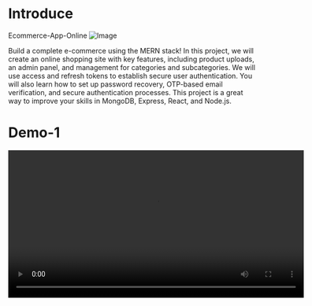 <h1><b>Introduce</b></h1>

Ecommerce-App-Online
![Image](https://github.com/user-attachments/assets/0d8aba73-a164-4b09-a06f-95c9acf5d693)

Build a complete e-commerce using the MERN stack! In this project, we will create an online shopping site with key features, including product uploads, an admin panel, and management for categories and subcategories. We will use access and refresh tokens to establish secure user authentication. You will also learn how to set up password recovery, OTP-based email verification, and secure authentication processes. This project is a great way to improve your skills in MongoDB, Express, React, and Node.js.

<h1><b>Demo-1</b></h1>

<video width="600" controls>
  <source src="https://github.com/your-username/your-repo/raw/main/path/to/your-video.mp4" type="video/mp4">
  Trình duyệt không hỗ trợ video.
</video>






  
 

